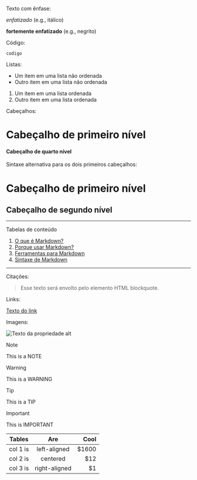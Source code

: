 Texto com ênfase:

*enfatizado* (e.g., itálico)

**fortemente enfatizado** (e.g., negrito)

Código:

`codigo`

Listas:

* Um item em uma lista não ordenada
* Outro item em uma lista não ordenada

1. Um item em uma lista ordenada
2. Outro item em uma lista ordenada

Cabeçalhos:

# Cabeçalho de primeiro nível

#### Cabeçalho de quarto nível

Sintaxe alternativa para os dois primeiros cabeçalhos:

Cabeçalho de primeiro nível
====================

Cabeçalho de segundo nível
--------------------

*******
Tabelas de conteúdo 
 1. [O que é Markdown?](#whatismarkdown)
 2. [Porque usar Markdown?](#why)
 3. [Ferramentas para Markdown](#tools)
 4. [Sintaxe de Markdown](#syntax)

*******

Citações:

> Esse texto será envolto pelo elemento HTML blockquote.

Links:

[Texto do link](http://example.com/ "Propriedade title, opcional")

Imagens:

![Texto da propriedade alt](/pasta/da/img.jpg "Propriedade title, opcional")

> [!NOTE]
> This is a NOTE

> [!WARNING]
> This is a WARNING

> [!TIP]
> This is a TIP

> [!IMPORTANT]
> This is IMPORTANT

| Tables   |      Are      |  Cool |
|----------|:-------------:|------:|
| col 1 is |  left-aligned | $1600 |
| col 2 is |    centered   |   $12 |
| col 3 is | right-aligned |    $1 |
